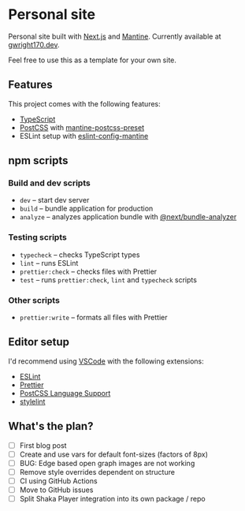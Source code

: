 # Personal site

Personal site built with [Next.js](https://nextjs.org/) and [Mantine](https://mantine.dev/). Currently available at [gwright170.dev](https://www.gwright170.dev).

Feel free to use this as a template for your own site.

## Features

This project comes with the following features:

- [TypeScript](https://www.typescriptlang.org/)
- [PostCSS](https://postcss.org/) with [mantine-postcss-preset](https://mantine.dev/styles/postcss-preset)
- ESLint setup with [eslint-config-mantine](https://github.com/mantinedev/eslint-config-mantine)

## npm scripts

### Build and dev scripts

- `dev` – start dev server
- `build` – bundle application for production
- `analyze` – analyzes application bundle with [@next/bundle-analyzer](https://www.npmjs.com/package/@next/bundle-analyzer)

### Testing scripts

- `typecheck` – checks TypeScript types
- `lint` – runs ESLint
- `prettier:check` – checks files with Prettier
- `test` – runs `prettier:check`, `lint` and `typecheck` scripts

### Other scripts

- `prettier:write` – formats all files with Prettier

## Editor setup

I'd recommend using [VSCode](https://code.visualstudio.com/) with the following extensions:

- [ESLint](https://marketplace.visualstudio.com/items?itemName=dbaeumer.vscode-eslint)
- [Prettier](https://marketplace.visualstudio.com/items?itemName=esbenp.prettier-vscode)
- [PostCSS Language Support](https://marketplace.visualstudio.com/items?itemName=csstools.postcss)
- [stylelint](https://marketplace.visualstudio.com/items?itemName=stylelint.vscode-stylelint)

## What's the plan?

- [ ] First blog post
- [ ] Create and use vars for default font-sizes (factors of 8px)
- [ ] BUG: Edge based open graph images are not working
- [ ] Remove style overrides dependent on structure
- [ ] CI using GitHub Actions
- [ ] Move to GitHub issues
- [ ] Split Shaka Player integration into its own package / repo
